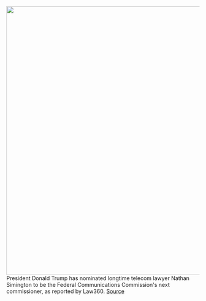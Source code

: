 <img src='https://cdn.vox-cdn.com/thumbor/07rTyQG20RQ_ftUTAd3v_f4Mf5E=/0x0:5505x3670/1200x800/filters:focal(2305x159:3185x1039)/cdn.vox-cdn.com/uploads/chorus_image/image/67413318/1223057458.jpg.0.jpg' width='700px' /><br/>
President Donald Trump has nominated longtime telecom lawyer Nathan Simington to be the Federal Communications Commission's next commissioner, as reported by Law360.
<a href='https://www.theverge.com/2020/9/15/21438820/fcc-donald-trump-nominate-nathan-simington-commissioner-social-media-section-230-order'> Source <a/>